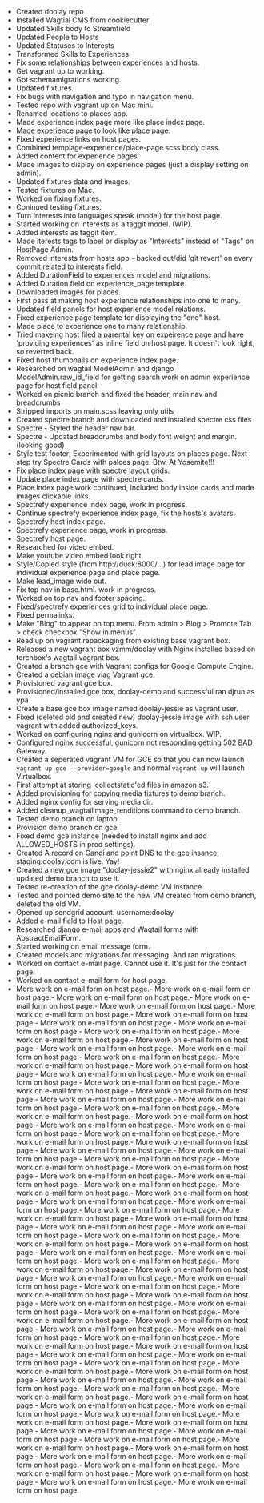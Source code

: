 - Created doolay repo
- Installed Wagtial CMS from cookiecutter
- Updated Skills body to Streamfield
- Updated People to Hosts
- Updated Statuses to Interests
- Transformed Skills to Experiences
- Fix some relationships between experiences and hosts.
- Get vagrant up to working.
- Got schemamigrations working.
- Updated fixtures.
- Fix bugs with navigation and typo in navigation menu.
- Tested repo with vagrant up on Mac mini.
- Renamed locations to places app.
- Made experience index page more like place index page.
- Made experience page to look like place page.
- Fixed experience links on host pages.
- Combined templage-experience/place-page scss body class.
- Added content for experience pages.
- Made images to display on experience pages (just a display setting on admin).
- Updated fixtures data and images.
- Tested fixtures on Mac.
- Worked on fixing fixtures.
- Coninued testing fixtures.
- Turn Interests into languages speak (model) for the host page.
- Started working on interests as a taggit model. (WIP).
- Added interests as taggit item.
- Made iterests tags to label or display as "Interests" instead of "Tags" on HostPage Admin.
- Removed interests from hosts app - backed out/did 'git revert' on every commit related to interests field.
- Added DurationField to experiences model and migrations.
- Added Duration field on experience_page template.
- Downloaded images for places.
- First pass at making host experience relationships into one to many.
- Updated field panels for host experience model relations.
- Fixed experience page template for displaying the "one" host. 
- Made place to experience one to many relationship.
- Tried makeing host filed a parental key on expeirence page and have 'providing experiences' as inline field on host page. It doesn't look right, so reverted back.
- Fixed host thumbnails on experience index page.
- Researched on wagtail ModelAdmin and django ModelAdmin.raw_id_field for getting search work on admin experience page for host field panel.
- Worked on picnic branch and fixed the header, main nav and breadcrumbs
- Stripped imports on main.scss leaving only utils
- Created spectre branch and downloaded and installed spectre css files
- Spectre - Styled the header nav bar.
- Spectre - Updated breadcrumbs and body font weight and margin. (looking good)
- Style test footer; Experimented with grid layouts on places page. Next step try Spectre Cards with palces page. Btw, At Yosemite!!!
- Fix place index page with spectre layout grids.
- Update place index page with spectre cards.
- Place index page work continued, included body inside cards and made images clickable links.
- Spectrefy experience index page, work in progress.
- Continue spectrefy experience index page, fix the hosts's avatars.
- Spectrefy host index page.
- Spectrefy experience page, work in progress.
- Spectrefy host page.
- Researched for video embed.
- Make youtube video embed look right.
- Style/Copied style (from http://duck:8000/...) for lead image page for individual experience page and place page.
- Make lead_image wide out.
- Fix top nav in base.html. work in progress.
- Worked on top nav and footer spacing.
- Fixed/spectrefy experiences grid to individual place page.
- Fixed permalinks.
- Make "Blog" to appear on top menu. From admin > Blog > Promote Tab > check checkbox "Show in menus".
- Read up on vagrant repackaging from existing base vagrant box.
- Released a new vagrant box vzmm/doolay with Nginx installed based on torchbox's wagtail vagrant box.    
- Created a branch gce with Vagrant configs for Google Compute Engine.
- Created a debian image viag Vagrant gce.
- Provisioned vagrant gce box.
- Provisioned/installed gce box, doolay-demo and successful ran djrun as ypa.
- Create a base gce box image named doolay-jessie as vagrant user.
- Fixed (deleted old and created new) doolay-jessie image with ssh user vagrant with added authorized_keys.
- Worked on configuring nginx and gunicorn on virtualbox. WIP.
- Configured nginx successful, gunicorn not responding getting 502 BAD Gateway.
- Created a seperated vagrant VM for GCE so that you can now launch `vagrant up gce --provider=google` and normal `vagrant up` will launch Virtualbox.
- First attempt at storing 'collectstatic'ed files in amazon s3.    
- Added provisioning for copying media fixtures to demo branch.
- Added nginx config for serving media dir.
- Added cleanup_wagtailimage_renditions command to demo branch.
- Tested demo branch on laptop.
- Provision demo branch on gce.
- Fixed demo gce instance (needed to install nginx and add ALLOWED_HOSTS in prod settings).
- Created A record on Gandi and point DNS to the gce insance, staging.doolay.com is live. Yay!
- Created a new gce image "doolay-jessie2" with nginx already installed updated demo branch to use it.
- Tested re-creation of the gce doolay-demo VM instance.
- Tested and pointed demo site to the new VM created from demo branch, deleted the old VM.
- Opened up sendgrid account. username:doolay
- Added e-mail field to Host page.
- Researched django e-mail apps and Wagtail forms with AbstractEmailForm.
- Started working on email message form.
- Created models and migrations for messaging. And ran migrations.
- Worked on contact e-mail page. Cannot use it. It's just for the contact page.
- Worked on contact e-mail form for host page.
- More work on e-mail form on host page.- More work on e-mail form on host page.- More work on e-mail form on host page.- More work on e-mail form on host page.- More work on e-mail form on host page.- More work on e-mail form on host page.- More work on e-mail form on host page.- More work on e-mail form on host page.- More work on e-mail form on host page.- More work on e-mail form on host page.- More work on e-mail form on host page.- More work on e-mail form on host page.- More work on e-mail form on host page.- More work on e-mail form on host page.- More work on e-mail form on host page.- More work on e-mail form on host page.- More work on e-mail form on host page.- More work on e-mail form on host page.- More work on e-mail form on host page.- More work on e-mail form on host page.- More work on e-mail form on host page.- More work on e-mail form on host page.- More work on e-mail form on host page.- More work on e-mail form on host page.- More work on e-mail form on host page.- More work on e-mail form on host page.- More work on e-mail form on host page.- More work on e-mail form on host page.- More work on e-mail form on host page.- More work on e-mail form on host page.- More work on e-mail form on host page.- More work on e-mail form on host page.- More work on e-mail form on host page.- More work on e-mail form on host page.- More work on e-mail form on host page.- More work on e-mail form on host page.- More work on e-mail form on host page.- More work on e-mail form on host page.- More work on e-mail form on host page.- More work on e-mail form on host page.- More work on e-mail form on host page.- More work on e-mail form on host page.- More work on e-mail form on host page.- More work on e-mail form on host page.- More work on e-mail form on host page.- More work on e-mail form on host page.- More work on e-mail form on host page.- More work on e-mail form on host page.- More work on e-mail form on host page.- More work on e-mail form on host page.- More work on e-mail form on host page.- More work on e-mail form on host page.- More work on e-mail form on host page.- More work on e-mail form on host page.- More work on e-mail form on host page.- More work on e-mail form on host page.- More work on e-mail form on host page.- More work on e-mail form on host page.- More work on e-mail form on host page.- More work on e-mail form on host page.- More work on e-mail form on host page.- More work on e-mail form on host page.- More work on e-mail form on host page.- More work on e-mail form on host page.- More work on e-mail form on host page.- More work on e-mail form on host page.- More work on e-mail form on host page.- More work on e-mail form on host page.- More work on e-mail form on host page.- More work on e-mail form on host page.- More work on e-mail form on host page.- More work on e-mail form on host page.- More work on e-mail form on host page.- More work on e-mail form on host page.- More work on e-mail form on host page.- More work on e-mail form on host page.- More work on e-mail form on host page.- More work on e-mail form on host page.- More work on e-mail form on host page.- More work on e-mail form on host page.- More work on e-mail form on host page.- More work on e-mail form on host page.- More work on e-mail form on host page.- More work on e-mail form on host page.- More work on e-mail form on host page.- More work on e-mail form on host page.- More work on e-mail form on host page.- More work on e-mail form on host page.- More work on e-mail form on host page.- More work on e-mail form on host page.- More work on e-mail form on host page.- More work on e-mail form on host page.- More work on e-mail form on host page.- More work on e-mail form on host page.- More work on e-mail form on host page.- More work on e-mail form on host page.- More work on e-mail form on host page.- More work on e-mail form on host page.- More work on e-mail form on host page.    
